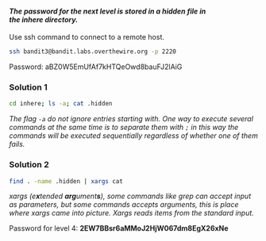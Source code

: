 #### *The password for the next level is stored in a hidden file in the **inhere** directory.*

Use ssh command to connect to a remote host.

```bash
ssh bandit3@bandit.labs.overthewire.org -p 2220
```

Password: aBZ0W5EmUfAf7kHTQeOwd8bauFJ2lAiG

### Solution 1
```bash
cd inhere; ls -a; cat .hidden
```
*The flag `-a` do not ignore entries starting with. One way to execute several commands at the same time is to separate them with `;` in this way the commands will be executed sequentially regardless of whether one of them fails.*

### Solution 2
```bash
find . -name .hidden | xargs cat
```
*xargs (e**x**tended **arg**ument**s**), some commands like grep can accept input as parameters, but some commands accepts arguments, this is place where xargs came into picture. Xargs reads items from the standard input.*

Password for level 4: **2EW7BBsr6aMMoJ2HjW067dm8EgX26xNe**
